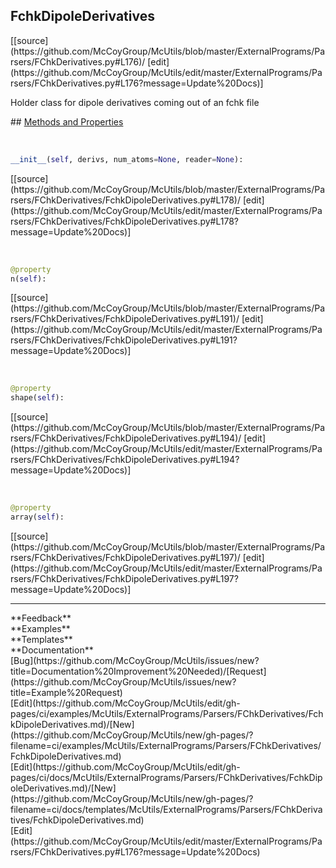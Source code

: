 ## <a id="McUtils.ExternalPrograms.Parsers.FChkDerivatives.FchkDipoleDerivatives">FchkDipoleDerivatives</a> 

<div class="docs-source-link" markdown="1">
[[source](https://github.com/McCoyGroup/McUtils/blob/master/ExternalPrograms/Parsers/FChkDerivatives.py#L176)/
[edit](https://github.com/McCoyGroup/McUtils/edit/master/ExternalPrograms/Parsers/FChkDerivatives.py#L176?message=Update%20Docs)]
</div>

Holder class for dipole derivatives coming out of an fchk file







<div class="collapsible-section">
 <div class="collapsible-section collapsible-section-header" markdown="1">
## <a class="collapse-link" data-toggle="collapse" href="#methods" markdown="1"> Methods and Properties</a> <a class="float-right" data-toggle="collapse" href="#methods"><i class="fa fa-chevron-down"></i></a>
 </div>
 <div class="collapsible-section collapsible-section-body collapse show" id="methods" markdown="1">
 
<a id="McUtils.ExternalPrograms.Parsers.FChkDerivatives.FchkDipoleDerivatives.__init__" class="docs-object-method">&nbsp;</a> 
```python
__init__(self, derivs, num_atoms=None, reader=None): 
```
<div class="docs-source-link" markdown="1">
[[source](https://github.com/McCoyGroup/McUtils/blob/master/ExternalPrograms/Parsers/FChkDerivatives/FchkDipoleDerivatives.py#L178)/
[edit](https://github.com/McCoyGroup/McUtils/edit/master/ExternalPrograms/Parsers/FChkDerivatives/FchkDipoleDerivatives.py#L178?message=Update%20Docs)]
</div>


<a id="McUtils.ExternalPrograms.Parsers.FChkDerivatives.FchkDipoleDerivatives.n" class="docs-object-method">&nbsp;</a> 
```python
@property
n(self): 
```
<div class="docs-source-link" markdown="1">
[[source](https://github.com/McCoyGroup/McUtils/blob/master/ExternalPrograms/Parsers/FChkDerivatives/FchkDipoleDerivatives.py#L191)/
[edit](https://github.com/McCoyGroup/McUtils/edit/master/ExternalPrograms/Parsers/FChkDerivatives/FchkDipoleDerivatives.py#L191?message=Update%20Docs)]
</div>


<a id="McUtils.ExternalPrograms.Parsers.FChkDerivatives.FchkDipoleDerivatives.shape" class="docs-object-method">&nbsp;</a> 
```python
@property
shape(self): 
```
<div class="docs-source-link" markdown="1">
[[source](https://github.com/McCoyGroup/McUtils/blob/master/ExternalPrograms/Parsers/FChkDerivatives/FchkDipoleDerivatives.py#L194)/
[edit](https://github.com/McCoyGroup/McUtils/edit/master/ExternalPrograms/Parsers/FChkDerivatives/FchkDipoleDerivatives.py#L194?message=Update%20Docs)]
</div>


<a id="McUtils.ExternalPrograms.Parsers.FChkDerivatives.FchkDipoleDerivatives.array" class="docs-object-method">&nbsp;</a> 
```python
@property
array(self): 
```
<div class="docs-source-link" markdown="1">
[[source](https://github.com/McCoyGroup/McUtils/blob/master/ExternalPrograms/Parsers/FChkDerivatives/FchkDipoleDerivatives.py#L197)/
[edit](https://github.com/McCoyGroup/McUtils/edit/master/ExternalPrograms/Parsers/FChkDerivatives/FchkDipoleDerivatives.py#L197?message=Update%20Docs)]
</div>
 </div>
</div>












---


<div markdown="1" class="text-secondary">
<div class="container">
  <div class="row">
   <div class="col" markdown="1">
**Feedback**   
</div>
   <div class="col" markdown="1">
**Examples**   
</div>
   <div class="col" markdown="1">
**Templates**   
</div>
   <div class="col" markdown="1">
**Documentation**   
</div>
   <div class="col" markdown="1">
   
</div>
   <div class="col" markdown="1">
   
</div>
   <div class="col" markdown="1">
   
</div>
</div>
  <div class="row">
   <div class="col" markdown="1">
[Bug](https://github.com/McCoyGroup/McUtils/issues/new?title=Documentation%20Improvement%20Needed)/[Request](https://github.com/McCoyGroup/McUtils/issues/new?title=Example%20Request)   
</div>
   <div class="col" markdown="1">
[Edit](https://github.com/McCoyGroup/McUtils/edit/gh-pages/ci/examples/McUtils/ExternalPrograms/Parsers/FChkDerivatives/FchkDipoleDerivatives.md)/[New](https://github.com/McCoyGroup/McUtils/new/gh-pages/?filename=ci/examples/McUtils/ExternalPrograms/Parsers/FChkDerivatives/FchkDipoleDerivatives.md)   
</div>
   <div class="col" markdown="1">
[Edit](https://github.com/McCoyGroup/McUtils/edit/gh-pages/ci/docs/McUtils/ExternalPrograms/Parsers/FChkDerivatives/FchkDipoleDerivatives.md)/[New](https://github.com/McCoyGroup/McUtils/new/gh-pages/?filename=ci/docs/templates/McUtils/ExternalPrograms/Parsers/FChkDerivatives/FchkDipoleDerivatives.md)   
</div>
   <div class="col" markdown="1">
[Edit](https://github.com/McCoyGroup/McUtils/edit/master/ExternalPrograms/Parsers/FChkDerivatives.py#L176?message=Update%20Docs)   
</div>
   <div class="col" markdown="1">
   
</div>
   <div class="col" markdown="1">
   
</div>
   <div class="col" markdown="1">
   
</div>
</div>
</div>
</div>